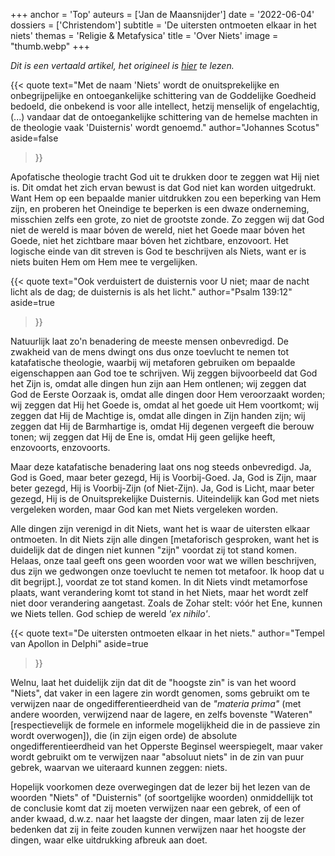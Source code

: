 +++
anchor = 'Top'
auteurs = ['Jan de Maansnijder']
date = '2022-06-04'
dossiers = ['Christendom']
subtitle = 'De uitersten ontmoeten elkaar in het niets'
themas = 'Religie & Metafysica'
title = 'Over Niets'
image = "thumb.webp"
+++

_Dit is een vertaald artikel, het origineel is [hier](https://esoterictraditionalism.wordpress.com/2019/08/02/on-nothing/) te lezen._

{{< quote
	text="Met de naam 'Niets' wordt de onuitsprekelijke en onbegrijpelijke en ontoegankelijke schittering van de Goddelijke Goedheid bedoeld, die onbekend is voor alle intellect, hetzij menselijk of engelachtig, (...) vandaar dat de ontoegankelijke schittering van de hemelse machten in de theologie vaak 'Duisternis' wordt genoemd."
	author="Johannes Scotus"
	aside=false
>}}

Apofatische theologie tracht God uit te drukken door te zeggen wat Hij niet is. Dit omdat het zich ervan bewust is dat God niet kan worden uitgedrukt. Want Hem op een bepaalde manier uitdrukken zou een beperking van Hem zijn, en proberen het Oneindige te beperken is een dwaze onderneming, misschien zelfs een grote, zo niet de grootste zonde. Zo zeggen wij dat God niet de wereld is maar bóven de wereld, niet het Goede maar bóven het Goede, niet het zichtbare maar bóven het zichtbare, enzovoort. Het logische einde van dit streven is God te beschrijven als Niets, want er is niets buiten Hem om Hem mee te vergelijken.

{{< quote
	text="Ook verduistert de duisternis voor U niet; maar de nacht licht als de dag; de duisternis is als het licht."
	author="Psalm 139:12"
	aside=true
>}}

Natuurlijk laat zo'n benadering de meeste mensen onbevredigd. De zwakheid van de mens dwingt ons dus onze toevlucht te nemen tot katafatische theologie, waarbij wij metaforen gebruiken om bepaalde eigenschappen aan God toe te schrijven. Wij zeggen bijvoorbeeld dat God het Zijn is, omdat alle dingen hun zijn aan Hem ontlenen; wij zeggen dat God de Eerste Oorzaak is, omdat alle dingen door Hem veroorzaakt worden; wij zeggen dat Hij het Goede is, omdat al het goede uit Hem voortkomt; wij zeggen dat Hij de Machtige is, omdat alle dingen in Zijn handen zijn; wij zeggen dat Hij de Barmhartige is, omdat Hij degenen vergeeft die berouw tonen; wij zeggen dat Hij de Ene is, omdat Hij geen gelijke heeft, enzovoorts, enzovoorts.

Maar deze katafatische benadering laat ons nog steeds onbevredigd. Ja, God is Goed, maar beter gezegd, Hij is Voorbij-Goed. Ja, God is Zijn, maar beter gezegd, Hij is Voorbij-Zijn (of Niet-Zijn). Ja, God is Licht, maar beter gezegd, Hij is de Onuitsprekelijke Duisternis. Uiteindelijk kan God met niets vergeleken worden, maar God kan met Niets vergeleken worden.

Alle dingen zijn verenigd in dit Niets, want het is waar de uitersten elkaar ontmoeten. In dit Niets zijn alle dingen [metaforisch gesproken, want het is duidelijk dat de dingen niet kunnen "zijn" voordat zij tot stand komen. Helaas, onze taal geeft ons geen woorden voor wat we willen beschrijven, dus zijn we gedwongen onze toevlucht te nemen tot metafoor. Ik hoop dat u dit begrijpt.], voordat ze tot stand komen. In dit Niets vindt metamorfose plaats, want verandering komt tot stand in het Niets, maar het wordt zelf niet door verandering aangetast. Zoals de Zohar stelt: vóór het Ene, kunnen we Niets tellen. God schiep de wereld _'ex nihilo'_.

{{< quote
	text="De uitersten ontmoeten elkaar in het niets."
	author="Tempel van Apollon in Delphi"
	aside=true
>}}

Welnu, laat het duidelijk zijn dat dit de "hoogste zin" is van het woord "Niets", dat vaker in een lagere zin wordt genomen, soms gebruikt om te verwijzen naar de ongedifferentieerdheid van de _"materia prima"_ (met andere woorden, verwijzend naar de lagere, en zelfs bovenste "Wateren" [respectievelijk de formele en informele mogelijkheid die in de passieve zin wordt overwogen]), die (in zijn eigen orde) de absolute ongedifferentieerdheid van het Opperste Beginsel weerspiegelt, maar vaker wordt gebruikt om te verwijzen naar "absoluut niets" in de zin van puur gebrek, waarvan we uiteraard kunnen zeggen: niets.


Hopelijk voorkomen deze overwegingen dat de lezer bij het lezen van de woorden "Niets" of "Duisternis" (of soortgelijke woorden) onmiddellijk tot de conclusie komt dat zij moeten verwijzen naar een gebrek, of een of ander kwaad, d.w.z. naar het laagste der dingen, maar laten zij de lezer bedenken dat zij in feite zouden kunnen verwijzen naar het hoogste der dingen, waar elke uitdrukking afbreuk aan doet.



